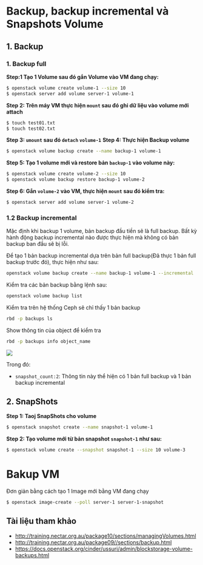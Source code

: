 # Backup, backup incremental và Snapshots Volume
## 1. Backup
### 1. Backup full
**Step:1 Tạo 1 Volume sau đó gắn Volume vào VM đang chạy:**
```sh
$ openstack volume create volume-1 --size 10
$ openstack server add volume server-1 volume-1
```
**Step 2: Trên máy VM thực hiện `mount` sau đó ghi dữ liệu vào volume mới attach**
```sh
$ touch test01.txt
$ touch test02.txt
```
**Step 3: `umount` sau đó `detach` `volume-1`**
**Step 4: Thực hiện Backup volume**
```sh
$ openstack volume backup create --name backup-1 volume-1
```
**Step 5: Tạo 1 volume mới và restore bản `backup-1` vào volume này:**
```sh
$ openstack volume create volume-2 --size 10
$ openstack volume backup restore backup-1 volume-2
```
**Step 6: Gắn `volume-2` vào VM, thực hiện `mount` sau đó kiểm tra:**
```sh
$ openstack server add volume server-1 volume-2
```
### 1.2 Backup incremental
Mặc định khi backup 1 volume, bản backup đầu tiền sẽ là full backup. Bất kỳ hành động backup incremental nào được thực hiện mà không có bản backup ban đầu sẽ bị lỗi.

Để tạo 1 bản backup incremental dựa trên bản full backup(Đã thực 1 bản full backup trước đó), thực hiện như sau:
```sh
openstack volume backup create --name backup-1 volume-1 --incremental
```
Kiểm tra các bản backup bằng lệnh sau:
```sh
openstack volume backup list
```
Kiểm tra trên hệ thống Ceph sẽ chỉ thấy 1 bản backup
```sh
rbd -p backups ls
```
Show thông tin của object để kiểm tra
```sh
rbd -p backups info object_name
```

<img src=https://i.imgur.com/greSVJd.png>

Trong đó:
- `snapshot_count:2`: Thông tin này thể hiện có 1 bản full backup và 1 bản backup incremental
## 2. SnapShots
**Step 1: Taoj SnapShots cho volume**
```sh
$ openstack snapshot create --name snapshot-1 volume-1
```
**Step 2: Tạo volume mới từ bản snapshot `snapshot-1` như sau:**
```sh
$ openstack volume create --snapshot snapshot-1 --size 10 volume-3
```
# Bakup VM
Đơn giản bằng cách tạo 1 Image mới bằng VM đang chạy
```sh
$ openstack image-create --poll server-1 server-1-snapshot
```

## Tài liệu tham khảo
- http://training.nectar.org.au/package10/sections/managingVolumes.html
- http://training.nectar.org.au/package09//sections/backup.html
- https://docs.openstack.org/cinder/ussuri/admin/blockstorage-volume-backups.html
